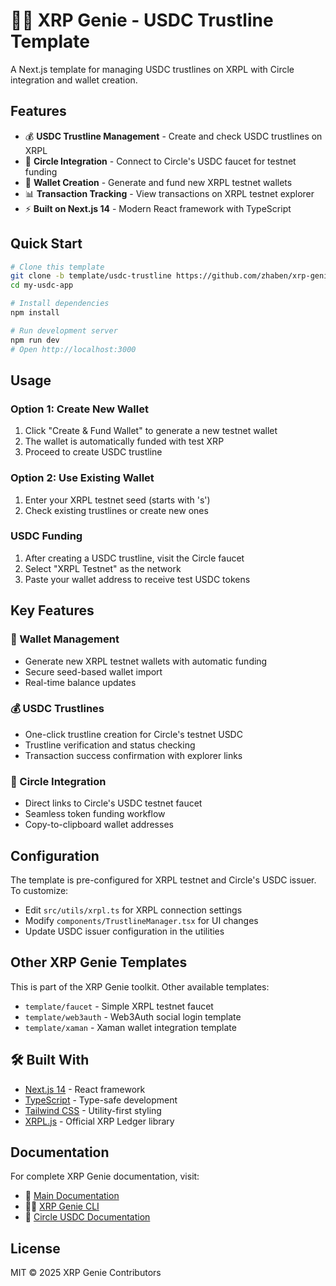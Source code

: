 # 🧞‍♂️ XRP Genie - USDC Trustline Template

A Next.js template for managing USDC trustlines on XRPL with Circle integration and wallet creation.

## Features

- 💰 **USDC Trustline Management** - Create and check USDC trustlines on XRPL
- 🏦 **Circle Integration** - Connect to Circle's USDC faucet for testnet funding
- 🔐 **Wallet Creation** - Generate and fund new XRPL testnet wallets
- 📊 **Transaction Tracking** - View transactions on XRPL testnet explorer
- ⚡ **Built on Next.js 14** - Modern React framework with TypeScript

## Quick Start

```bash
# Clone this template
git clone -b template/usdc-trustline https://github.com/zhaben/xrp-genie.git my-usdc-app
cd my-usdc-app

# Install dependencies
npm install

# Run development server
npm run dev
# Open http://localhost:3000
```

## Usage

### Option 1: Create New Wallet
1. Click "Create & Fund Wallet" to generate a new testnet wallet
2. The wallet is automatically funded with test XRP
3. Proceed to create USDC trustline

### Option 2: Use Existing Wallet
1. Enter your XRPL testnet seed (starts with 's')
2. Check existing trustlines or create new ones

### USDC Funding
1. After creating a USDC trustline, visit the Circle faucet
2. Select "XRPL Testnet" as the network
3. Paste your wallet address to receive test USDC tokens

## Key Features

### 🔐 Wallet Management
- Generate new XRPL testnet wallets with automatic funding
- Secure seed-based wallet import
- Real-time balance updates

### 💰 USDC Trustlines
- One-click trustline creation for Circle's testnet USDC
- Trustline verification and status checking
- Transaction success confirmation with explorer links

### 🏦 Circle Integration
- Direct links to Circle's USDC testnet faucet
- Seamless token funding workflow
- Copy-to-clipboard wallet addresses

## Configuration

The template is pre-configured for XRPL testnet and Circle's USDC issuer. To customize:

- Edit `src/utils/xrpl.ts` for XRPL connection settings
- Modify `components/TrustlineManager.tsx` for UI changes
- Update USDC issuer configuration in the utilities

## Other XRP Genie Templates

This is part of the XRP Genie toolkit. Other available templates:

- `template/faucet` - Simple XRPL testnet faucet
- `template/web3auth` - Web3Auth social login template
- `template/xaman` - Xaman wallet integration template

## 🛠️ Built With

- [Next.js 14](https://nextjs.org/) - React framework
- [TypeScript](https://www.typescriptlang.org/) - Type-safe development
- [Tailwind CSS](https://tailwindcss.com/) - Utility-first styling
- [XRPL.js](https://xrpl.org/) - Official XRP Ledger library

## Documentation

For complete XRP Genie documentation, visit:
- 📖 [Main Documentation](https://zhaben.github.io/xrp-genie/)
- 🧞‍♂️ [XRP Genie CLI](https://www.npmjs.com/package/xrp-genie-sdk)
- 🏦 [Circle USDC Documentation](https://developers.circle.com/)

## License

MIT © 2025 XRP Genie Contributors